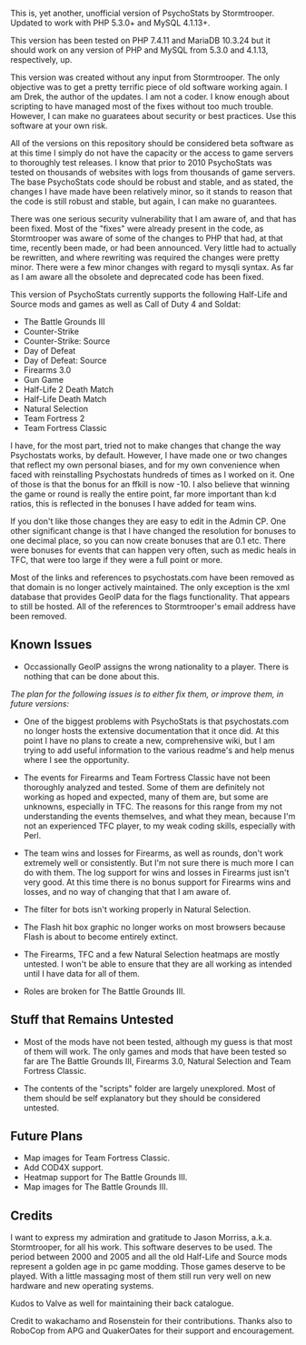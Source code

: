 This is, yet another, unofficial version of PsychoStats by Stormtrooper. Updated to work with PHP 5.3.0+ and MySQL 4.1.13+.

This version has been tested on PHP 7.4.11 and MariaDB 10.3.24 but it should work on any version of PHP and MySQL from 5.3.0 and 4.1.13, respectively, up.

This version was created without any input from Stormtrooper. The only objective was to get a pretty terrific piece of old software working again. I am Drek, the author of the updates. I am not a coder. I know enough about scripting to have managed most of the fixes without too much trouble.  However, I can make no guaratees about security or best practices.  Use this software at your own risk.

All of the versions on this repository should be considered beta software as at this time I simply do not have the capacity or the access to game servers to thoroughly test releases.  I know that prior to 2010 PsychoStats was tested on thousands of websites with logs from thousands of game servers.  The base PsychoStats code should be robust and stable, and as stated, the changes I have made have been relatively minor, so it stands to reason that the code is still robust and stable, but again, I can make no guarantees.

There was one serious security vulnerability that I am aware of, and that has been fixed.  Most of the "fixes" were already present in the code, as Stormtrooper was aware of some of the changes to PHP that had, at that time, recently been made, or had been announced. Very little had to actually be rewritten, and where rewriting was required the changes were pretty minor. There were a few minor changes with regard to mysqli syntax. As far as I am aware all the obsolete and deprecated code has been fixed.

This version of PsychoStats currently supports the following Half-Life and Source mods and games as well as Call of Duty 4 and Soldat:

* The Battle Grounds III
* Counter-Strike
* Counter-Strike: Source
* Day of Defeat
* Day of Defeat: Source
* Firearms 3.0
* Gun Game
* Half-Life 2 Death Match
* Half-Life Death Match
* Natural Selection
* Team Fortress 2
* Team Fortress Classic

I have, for the most part, tried not to make changes that change the way Psychostats works, by default. However, I have made one or two changes that reflect my own personal biases, and for my own convenience when faced with reinstalling Psychostats hundreds of times as I worked on it. One of those is that the bonus for an ffkill is now -10.  I also believe that winning the game or round is really the entire point, far more important than k:d ratios, this is reflected in the bonuses I have added for team wins.

If you don't like those changes they are easy to edit in the Admin CP.  One other significant change is that I have changed the resolution for bonuses to one decimal place, so you can now create bonuses that are 0.1 etc.  There were bonuses for events that can happen very often, such as medic heals in TFC, that were too large if they were a full point or more.

Most of the links and references to psychostats.com have been removed as that domain is no longer actively maintained.  The only exception is the xml database that provides GeoIP data for the flags functionality. That appears to still be hosted. All of the references to Stormtrooper's email address have been removed.


## **Known Issues**

* Occassionally GeoIP assigns the wrong nationality to a player. There is nothing that can be done about this.

*The plan for the following issues is to either fix them, or improve them, in future versions:*

* One of the biggest problems with PsychoStats is that psychostats.com no longer hosts the extensive documentation that it once did.  At this point I have no plans to create a new, comprehensive wiki, but I am trying to add useful information to the various readme's and help menus where I see the opportunity.

* The events for Firearms and Team Fortress Classic have not been thoroughly analyzed and tested. Some of them are definitely not working as hoped and expected, many of them are, but some are unknowns, especially in TFC. The reasons for this range from my not understanding the events themselves, and what they mean, because I'm not an experienced TFC player, to my weak coding skills, especially with Perl.

* The team wins and losses for Firearms, as well as rounds, don't work extremely well or consistently.  But I'm not sure there is much more I can do with them.  The log support for wins and losses in Firearms just isn't very good.  At this time there is no bonus support for Firearms wins and losses, and no way of changing that that I am aware of.

* The filter for bots isn't working properly in Natural Selection.

* The Flash hit box graphic no longer works on most browsers because Flash is about to become entirely extinct.

* The Firearms, TFC and a few Natural Selection heatmaps are mostly untested.  I won't be able to ensure that they are all working as intended until I have data for all of them.

* Roles are broken for The Battle Grounds III.


## **Stuff that Remains Untested**

* Most of the mods have not been tested, although my guess is that most of them will work.  The only games and mods that have been tested so far are The Battle Grounds III, Firearms 3.0, Natural Selection and Team Fortress Classic.

* The contents of the "scripts" folder are largely unexplored.  Most of them should be self explanatory but they should be considered untested.


## **Future Plans**

* Map images for Team Fortress Classic.
* Add COD4X support.
* Heatmap support for The Battle Grounds III.
* Map images for The Battle Grounds III.


## **Credits**

I want to express my admiration and gratitude to Jason Morriss, a.k.a. Stormtrooper, for all his work. This software deserves to be used. The period between 2000 and 2005 and all the old Half-Life and Source mods represent a golden age in pc game modding. Those games deserve to be played. With a little massaging most of them still run very well on new hardware and new operating systems.

Kudos to Valve as well for maintaining their back catalogue.

Credit to wakachamo and Rosenstein for their contributions.  Thanks also to RoboCop from APG and QuakerOates for their support and encouragement.
